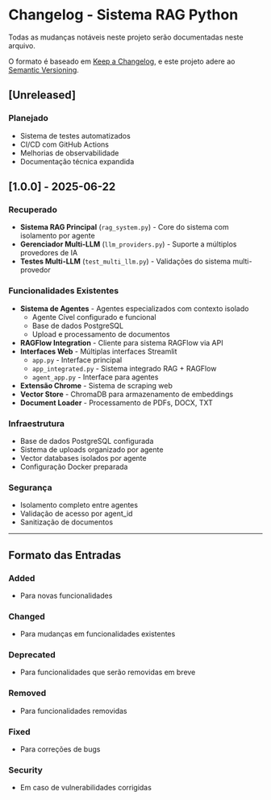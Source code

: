 # Changelog - Sistema RAG Python

Todas as mudanças notáveis neste projeto serão documentadas neste arquivo.

O formato é baseado em [Keep a Changelog](https://keepachangelog.com/pt-BR/1.0.0/),
e este projeto adere ao [Semantic Versioning](https://semver.org/lang/pt-BR/).

## [Unreleased]

### Planejado
- Sistema de testes automatizados
- CI/CD com GitHub Actions  
- Melhorias de observabilidade
- Documentação técnica expandida

## [1.0.0] - 2025-06-22

### Recuperado
- **Sistema RAG Principal** (`rag_system.py`) - Core do sistema com isolamento por agente
- **Gerenciador Multi-LLM** (`llm_providers.py`) - Suporte a múltiplos provedores de IA
- **Testes Multi-LLM** (`test_multi_llm.py`) - Validações do sistema multi-provedor

### Funcionalidades Existentes
- **Sistema de Agentes** - Agentes especializados com contexto isolado
  - Agente Cível configurado e funcional
  - Base de dados PostgreSQL
  - Upload e processamento de documentos
- **RAGFlow Integration** - Cliente para sistema RAGFlow via API
- **Interfaces Web** - Múltiplas interfaces Streamlit
  - `app.py` - Interface principal
  - `app_integrated.py` - Sistema integrado RAG + RAGFlow  
  - `agent_app.py` - Interface para agentes
- **Extensão Chrome** - Sistema de scraping web
- **Vector Store** - ChromaDB para armazenamento de embeddings
- **Document Loader** - Processamento de PDFs, DOCX, TXT

### Infraestrutura
- Base de dados PostgreSQL configurada
- Sistema de uploads organizado por agente
- Vector databases isolados por agente
- Configuração Docker preparada

### Segurança
- Isolamento completo entre agentes
- Validação de acesso por agent_id
- Sanitização de documentos

---

## Formato das Entradas

### Added
- Para novas funcionalidades

### Changed  
- Para mudanças em funcionalidades existentes

### Deprecated
- Para funcionalidades que serão removidas em breve

### Removed
- Para funcionalidades removidas

### Fixed
- Para correções de bugs

### Security
- Em caso de vulnerabilidades corrigidas 
